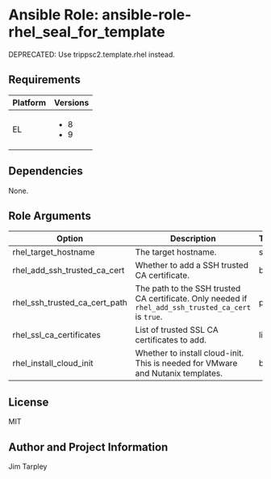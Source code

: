 <!-- BEGIN_ANSIBLE_DOCS -->

# Ansible Role: ansible-role-rhel_seal_for_template
DEPRECATED: Use trippsc2.template.rhel instead.

## Requirements

| Platform | Versions |
| -------- | -------- |
| EL | <ul><li>8</li><li>9</li></ul> |

## Dependencies

None.

## Role Arguments
|Option|Description|Type|Required|Choices|Default|
|---|---|---|---|---|---|
| rhel_target_hostname | The target hostname. | str | yes |  |  |
| rhel_add_ssh_trusted_ca_cert | Whether to add a SSH trusted CA certificate. | bool | no |  | false |
| rhel_ssh_trusted_ca_cert_path | The path to the SSH trusted CA certificate. Only needed if `rhel_add_ssh_trusted_ca_cert` is `true`. | path | no |  |  |
| rhel_ssl_ca_certificates | List of trusted SSL CA certificates to add. | list | no |  |  |
| rhel_install_cloud_init | Whether to install cloud-init. This is needed for VMware and Nutanix templates. | bool | no |  | false |


## License
MIT

## Author and Project Information
Jim Tarpley
<!-- END_ANSIBLE_DOCS -->
